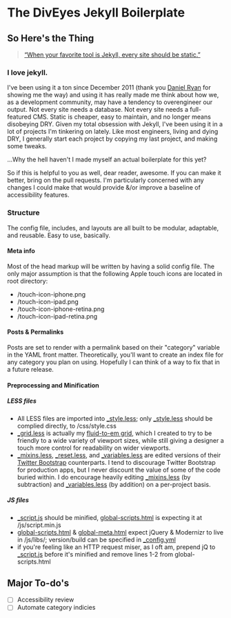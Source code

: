 The DivEyes Jekyll Boilerplate
============

## So Here's the Thing
>[&ldquo;When your favorite tool is Jekyll, every site should be static.&rdquo;](https://twitter.com/gesa/statuses/301497940369879040/ "View this tweet on twitter")

### I love jekyll.
I've been using it a ton since December 2011 (thank you [Daniel Ryan](https://github.com/dryan/) for showing me the way) and using it has really made me think about how we, as a development community, may have a tendency to overengineer our output. Not every site needs a database. Not every site needs a full-featured CMS. Static is cheaper, easy to maintain, and no longer means disobeying DRY.
Given my total obsession with Jekyll, I've been using it in a lot of projects I'm tinkering on lately. Like most engineers, living and dying DRY, I generally start each project by copying my last project, and making some tweaks.

…Why the hell haven't I made myself an actual boilerplate for this yet?

So if this is helpful to you as well, dear reader, awesome. If you can make it better, bring on the pull requests. I'm particularly concerned with any changes I could make that would provide &/or improve a baseline of accessibility features.

### Structure
The config file, includes, and layouts are all built to be modular, adaptable, and reusable. Easy to use, basically.

#### Meta info
Most of the head markup will be written by having a solid config file. The only major assumption is that the following Apple touch icons are located in root directory:
- /touch-icon-iphone.png
- /touch-icon-ipad.png
- /touch-icon-iphone-retina.png
- /touch-icon-ipad-retina.png

#### Posts & Permalinks
Posts are set to render with a permalink based on their "category" variable in the YAML front matter. Theoretically, you'll want to create an index file for any category you plan on using. Hopefully I can think of a way to fix that in a future release.

#### Preprocessing and Minification
##### LESS files
- All LESS files are imported into [_style.less](css/_style.less); only [_style.less](css/_style.less) should be complied directly, to /css/style.css
- [_grid.less](css/_grid.less) is actually my [fluid-to-em grid](https://github.com/gesa/fluid-to-em-grid/ "Fluid-to-em Grid on GitHub"), which I created to try to be friendly to a wide variety of viewport sizes, while still giving a designer a touch more control for readability on wider viewports.
- [_mixins.less](css/_mixins.less), [_reset.less](css/_reset.less), and [_variables.less](css/_variables.less) are edited versions of their [Twitter Bootstrap](http://twitter.github.com/bootstrap/ "Twitter Bootstrap on GitHub") counterparts. I tend to discourage Twitter Bootstrap for production apps, but I never discount the value of some of the code buried within. I do encourage heavily editing [_mixins.less](css/_mixins.less) (by subtraction) and [_variables.less](css/_variables.less) (by addition) on a per-project basis.

##### JS files
- [_script.js](js/_script.js) should be minified, [global-scripts.html](_includes/global-scripts.html) is expecting it at /js/script.min.js
- [global-scripts.html](_includes/global-scripts.html) & [global-meta.html](_includes/global-meta.html) expect jQuery & Modernizr to live in /js/libs/; version/build can be specified in [_config.yml](_config.yml)
- if you're feeling like an HTTP request miser, as I oft am, prepend jQ to [_script.js](js/_script.js) before it's minified and remove lines 1-2 from global-scripts.html

## Major To-do's
- [ ] Accessibility review
- [ ] Automate category indicies

